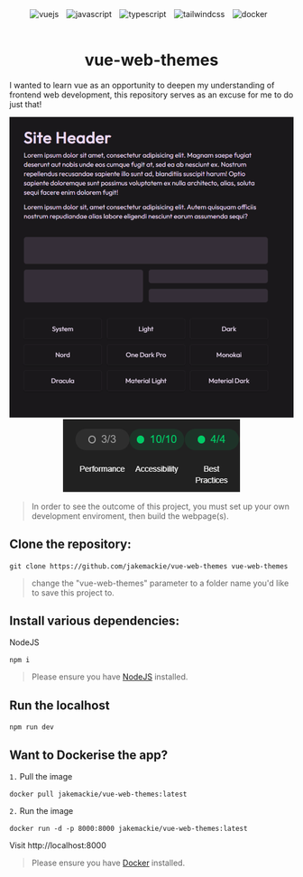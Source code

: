 <!-- Docker -->
<div align="center">
    <!-- Vue -->
    <img alt="vuejs" width="30px" style="padding-right:10px;" src="https://cdn.jsdelivr.net/gh/devicons/devicon@latest/icons/vuejs/vuejs-original.svg" />
    <!-- JavaScript -->
    <img alt="javascript" width="30px" style="padding-right:10px;" src="https://cdn.jsdelivr.net/gh/devicons/devicon@latest/icons/javascript/javascript-original.svg" />
    <!-- Typescript -->
    <img alt="typescript" width="30px" style="padding-right:10px;" src="https://cdn.jsdelivr.net/gh/devicons/devicon@latest/icons/typescript/typescript-original.svg" />
    <!-- Tailwindcss -->
    <img alt="tailwindcss" width="30px" style="padding-right:10px;" src="https://cdn.jsdelivr.net/gh/devicons/devicon@latest/icons/tailwindcss/tailwindcss-original.svg" />
    <!-- Docker -->
    <img alt="docker" width="30px" style="padding-right:10px;" src="https://cdn.jsdelivr.net/gh/devicons/devicon@latest/icons/docker/docker-plain.svg" />
</div>

<br />

<h1 align="center">
vue-web-themes
</h1>

I wanted to learn vue as an opportunity to deepen my understanding of frontend web development, this repository serves as an excuse for me to do just that!
<br/>

<div align="center">
    <img src="./src/assets/demo.png" style="margin: auto">
</div>

<div align="center">
    <img src="./src/assets/lighthouse.png" style="margin: auto">
</div>

> In order to see the outcome of this project, you must set up your own development enviroment, then build the webpage(s).

## **Clone the repository:**

```shell
git clone https://github.com/jakemackie/vue-web-themes vue-web-themes
```

> change the "vue-web-themes" parameter to a folder name you'd like to save this project to.

## **Install various dependencies:**

NodeJS

```shell
npm i
```

> Please ensure you have [NodeJS](https://nodejs.org/en) installed.

## **Run the localhost**

```shell
npm run dev
```

## **Want to Dockerise the app?**

`1.` Pull the image

```shell
docker pull jakemackie/vue-web-themes:latest
```

`2.` Run the image

```shell
docker run -d -p 8000:8000 jakemackie/vue-web-themes:latest
```

Visit http://localhost:8000

> Please ensure you have [Docker](https://www.docker.com/) installed.
